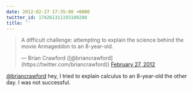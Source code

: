 ```yaml
---
date: 2012-02-27 17:35:08 +0000
twitter_id: 174261311193100288
title: ''
---
```


<blockquote class="twitter-tweet"><p lang="en" dir="ltr">A difficult challenge: attempting to explain the science behind the movie Armageddon to an 8-year-old.</p>&mdash; Brian Crawford ([@briancrawford](https://twitter.com/briancrawford)) <a href="https://twitter.com/briancrawford/status/174260875270692864?ref_src=twsrc%5Etfw">February 27, 2012</a></blockquote>
<script async src="https://platform.twitter.com/widgets.js" charset="utf-8"></script>

[@briancrawford](https://twitter.com/briancrawford) hey, I tried to explain calculus to an 8-year-old the other day. I was not successful.

